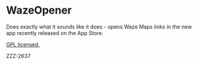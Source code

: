 # WazeOpener
Does exactly what it sounds like it does - opens Waze Maps links in the new app recently released on the App Store.

[GPL licensed.](http://hbang.ws/s/gpl)



ZZZ-2637



